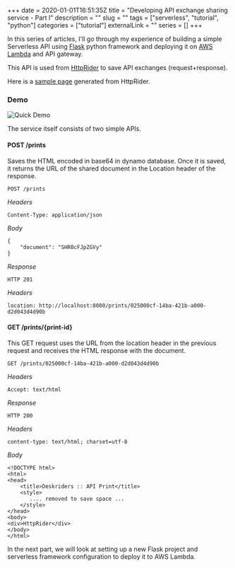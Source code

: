 +++
date = 2020-01-01T16:51:35Z
title = "Developing API exchange sharing service - Part I"
description = ""
slug = "" 
tags = ["serverless", "tutorial", "python"]
categories = ["tutorial"]
externalLink = ""
series = []
+++

In this series of articles, I'll go through my experience of building a simple Serverless API using [Flask](https://palletsprojects.com/p/flask/) python framework and deploying it on [AWS Lambda](https://aws.amazon.com/lambda/) and API gateway. 

This API is used from [HttpRider](https://github.com/namuan/http-rider) to save API exchanges (request+response). 

Here is a [sample page](https://printrider.bettercallbots.com/prints/9e4d91c5-4526-471f-8896-79543ccaeb6a) generated from HttpRider.


### Demo

![Quick Demo](/images/008/0148au5ftxy2fby8qufj.gif)

The service itself consists of two simple APIs.

#### POST /prints

Saves the HTML encoded in base64 in dynamo database. Once it is saved, it returns the URL of the shared document in the Location header of the response.

```
POST /prints
```
*Headers*
```
Content-Type: application/json
```

*Body*
```
{
    "document": "SHR0cFJpZGVy"
}

```

*Response*

```
HTTP 201
```

*Headers*
```
location: http://localhost:8080/prints/025000cf-14ba-421b-a000-d2d043d4d90b
```

#### GET /prints/{print-id}

This GET request uses the URL from the location header in the previous request and receives the HTML response with the document.

```
GET /prints/025000cf-14ba-421b-a000-d2d043d4d90b
```
*Headers*
```
Accept: text/html
```

*Response*

```
HTTP 200
```

*Headers*
```
content-type: text/html; charset=utf-8
```

*Body*
```
<!DOCTYPE html>
<html>
<head>
    <title>Deskriders :: API Print</title>
    <style>
       .... removed to save space ...
    </style>
</head>
<body>
<div>HttpRider</div>
</body>
</html>

```
In the next part, we will look at setting up a new Flask project and serverless framework configuration to deploy it to AWS Lambda.